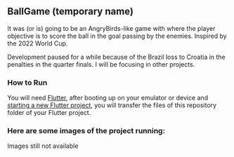 ## BallGame (temporary name)

It was (or is) going to be an AngryBirds-like game with where the player objective is to score the ball in the goal passing by the enemies. Inspired by the 2022 World Cup.

Development paused for a while because of the Brazil loss to Croatia in the penalties in the quarter finals. I will be focusing in other projects.

### How to Run

You will need <a href="https://docs.flutter.dev/get-started/install">Flutter</a>, after booting up on your emulator or device and <a href="https://docs.flutter.dev/get-started/codelab">starting a new Flutter project</a>, you will transfer the files of this repository folder of your Flutter project. 

### Here are some images of the project running:

Images still not available

